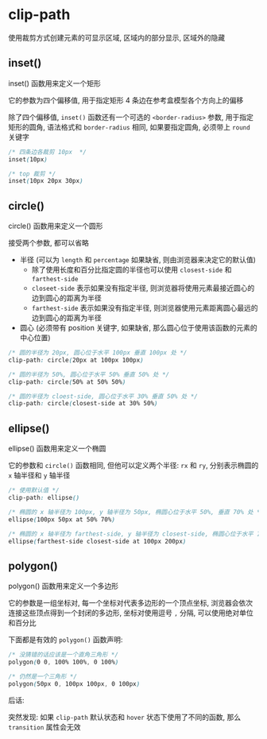 # clip-path

使用裁剪方式创建元素的可显示区域, 区域内的部分显示, 区域外的隐藏



## inset()

inset() 函数用来定义一个矩形

它的参数为四个偏移值, 用于指定矩形 4 条边在参考盒模型各个方向上的偏移

除了四个偏移值, `inset()` 函数还有一个可选的 `<border-radius>` 参数, 用于指定矩形的圆角, 语法格式和 `border-radius` 相同, 如果要指定圆角, 必须带上 `round` 关键字



```css
/* 四条边各裁剪 10px  */
inset(10px)

/* top 裁剪 */
inset(10px 20px 30px)
```





## circle()

circle() 函数用来定义一个圆形

接受两个参数, 都可以省略

+ 半径 (可以为 `length` 和 `percentage` 如果缺省, 则由浏览器来决定它的默认值)
  + 除了使用长度和百分比指定圆的半径也可以使用 `closest-side` 和 `farthest-side`
  + `closeet-side` 表示如果没有指定半径, 则浏览器将使用元素最接近圆心的边到圆心的距离为半径
  + `farthest-side` 表示如果没有指定半径, 则浏览器使用元素距离圆心最远的边到圆心的距离为半径
+ 圆心 (必须带有 position 关键字, 如果缺省, 那么圆心位于使用该函数的元素的中心位置)

```css
/* 圆的半径为 20px, 圆心位于水平 100px 垂直 100px 处 */
clip-path: circle(20px at 100px 100px)

/* 圆的半径为 50%, 圆心位于水平 50% 垂直 50% 处 */
clip-path: circle(50% at 50% 50%)

/* 圆的半径为 cloest-side, 圆心位于水平 30% 垂直 50% 处 */
clip-path: circle(closest-side at 30% 50%)
```



## ellipse()

ellipse() 函数用来定义一个椭圆

它的参数和 `circle()` 函数相同, 但他可以定义两个半径: `rx` 和 `ry`, 分别表示椭圆的 `x` 轴半径和 `y` 轴半径 

```css
/* 使用默认值 */
clip-path: ellipse()

/* 椭圆的 x 轴半径为 100px, y 轴半径为 50px, 椭圆心位于水平 50%, 垂直 70% 处 */
ellipse(100px 50px at 50% 70%)

/* 椭圆的 x 轴半径为 farthest-side, y 轴半径为 closest-side, 椭圆心位于水平 100px, 垂直 200px 处 */
ellipse(farthest-side closest-side at 100px 200px)
```



## polygon()

polygon() 函数用来定义一个多边形

它的参数是一组坐标对, 每一个坐标对代表多边形的一个顶点坐标, 浏览器会依次连接这些顶点得到一个封闭的多边形, 坐标对使用逗号 `,` 分隔, 可以使用绝对单位和百分比

下面都是有效的 `polygon()` 函数声明:

```css
/* 没猜错的话应该是一个直角三角形 */
polygon(0 0, 100% 100%, 0 100%)

/* 仍然是一个三角形 */
polygon(50px 0, 100px 100px, 0 100px)

```





后话:

突然发现: 如果 `clip-path` 默认状态和 `hover` 状态下使用了不同的函数, 那么 `transition` 属性会无效